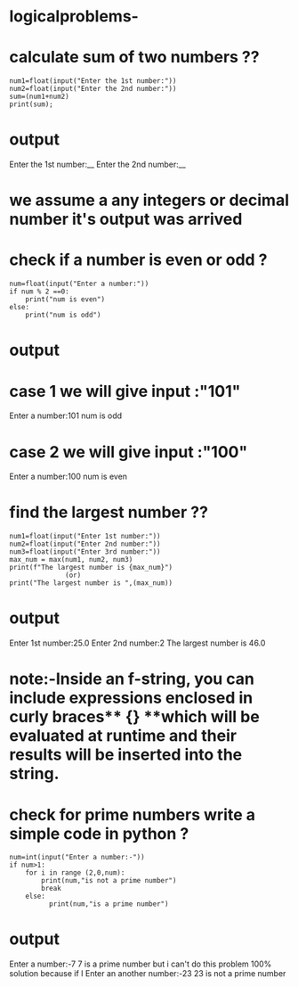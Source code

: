 # logicalproblems-
# calculate sum of two numbers ??
```
num1=float(input("Enter the 1st number:"))
num2=float(input("Enter the 2nd number:"))
sum=(num1+num2)
print(sum);
```
# output
Enter the 1st number:__
Enter the 2nd number:__
# we assume a any  integers or decimal number  it's output was arrived

# check if a number is even or odd ?
```
num=float(input("Enter a number:"))
if num % 2 ==0:
    print("num is even")
else:
    print("num is odd")
```
# output 
# case 1 we will give input :"101"
Enter a number:101
num is odd
# case 2 we will give input :"100"
Enter a number:100
num is even

# find the largest number ??
```
num1=float(input("Enter 1st number:"))
num2=float(input("Enter 2nd number:"))
num3=float(input("Enter 3rd number:"))
max_num = max(num1, num2, num3)
print(f"The largest number is {max_num}")
              (or)
print("The largest number is ",(max_num))
```
# output
Enter 1st number:25.0
Enter 2nd number:2
The largest number is 46.0 
# note:-Inside an **f-string**, you can include expressions enclosed in curly braces** {} **which will be evaluated at runtime and their results will be inserted into the string.

# check for prime numbers write a simple code in python ?
```
num=int(input("Enter a number:-"))
if num>1:
    for i in range (2,0,num):
        print(num,"is not a prime number")
        break
    else:
          print(num,"is a prime number")
```

 # output  
 Enter a number:-7
7 is a prime number 
  but i can't do this problem 100% solution because if I Enter an another number:-23
23 is not a prime number 
      



